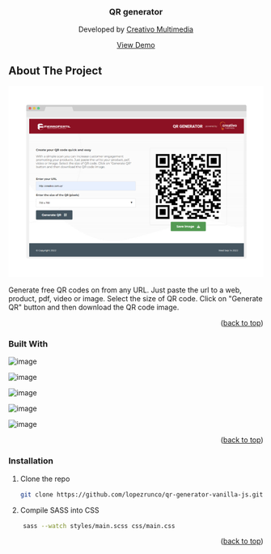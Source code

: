 <div id="top"></div>

<!-- PROJECT LOGO -->
<br />
<div align="center">

<h3 align="center">QR generator</h3>
    Developed by <a href='https://creativo.com.uy/' target='_blank'>Creativo Multimedia</a>
  <p align="center">
    <a href="https://creativo.com.uy/qr/" target="_blank">View Demo</a>
  </p>
</div>


<!-- ABOUT THE PROJECT -->
## About The Project

<img src="screenshot.png" alt="Screenshot">

Generate free QR codes on from any URL.
Just paste the url to a web, product, pdf, video or image. Select the size of QR code. Click on "Generate QR" button and then download the QR code image.

<p align="right">(<a href="#top">back to top</a>)</p>



### Built With

![image](https://img.shields.io/badge/JavaScript-323330?style=for-the-badge&logo=javascript&logoColor=F7DF1E)

![image](https://img.shields.io/badge/HTML5-E34F26?style=for-the-badge&logo=html5&logoColor=white)

![image](https://img.shields.io/badge/Sass-CC6699?style=for-the-badge&logo=sass&logoColor=white)

![image](https://img.shields.io/badge/Font_Awesome-339AF0?style=for-the-badge&logo=fontawesome&logoColor=white)

![image](https://img.shields.io/badge/Adobe%20Photoshop-31A8FF?style=for-the-badge&logo=Adobe%20Photoshop&logoColor=black)

<p align="right">(<a href="#top">back to top</a>)</p>



### Installation

1. Clone the repo
   ```sh
   git clone https://github.com/lopezrunco/qr-generator-vanilla-js.git
   ```
2. Compile SASS into CSS
```sh
    sass --watch styles/main.scss css/main.css
```

<p align="right">(<a href="#top">back to top</a>)</p>
